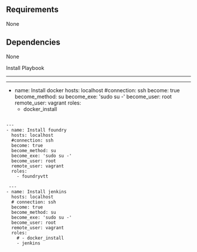 
Requirements
------------

None

Dependencies
------------

None

Install Playbook

----------------


---
- name: Install docker
  hosts: localhost
  #connection: ssh
  become: true
  become_method: su
  become_exe: 'sudo su -'
  become_user: root
  remote_user: vagrant
  roles:
    - docker_install
```

---
- name: Install foundry
  hosts: localhost
  #connection: ssh
  become: true
  become_method: su
  become_exe: 'sudo su -'
  become_user: root
  remote_user: vagrant
  roles:
    - foundryvtt
    
 ---
- name: Install jenkins
  hosts: localhost
  # connection: ssh
  become: true
  become_method: su
  become_exe: 'sudo su -'
  become_user: root
  remote_user: vagrant
  roles:
    # - docker_install
    - jenkins
